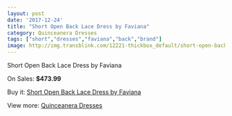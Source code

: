 ```yaml
---
layout: post
date: '2017-12-24'
title: "Short Open Back Lace Dress by Faviana"
category: Quinceanera Dresses
tags: ["short","dresses","faviana","back","brand"]
image: http://img.transblink.com/12221-thickbox_default/short-open-back-lace-dress-by-faviana.jpg
---
```

Short Open Back Lace Dress by Faviana

On Sales: **$473.99**
<a href="https://www.transblink.com/en/quinceanera-dresses/3976-short-open-back-lace-dress-by-faviana.html"><amp-img layout="responsive" width="600" height="600" src="//img.transblink.com/12221-thickbox_default/short-open-back-lace-dress-by-faviana.jpg" alt="Short Open Back Lace Dress by Faviana 0" /></a>
<a href="https://www.transblink.com/en/quinceanera-dresses/3976-short-open-back-lace-dress-by-faviana.html"><amp-img layout="responsive" width="600" height="600" src="//img.transblink.com/12223-thickbox_default/short-open-back-lace-dress-by-faviana.jpg" alt="Short Open Back Lace Dress by Faviana 1" /></a>
<a href="https://www.transblink.com/en/quinceanera-dresses/3976-short-open-back-lace-dress-by-faviana.html"><amp-img layout="responsive" width="600" height="600" src="//img.transblink.com/12222-thickbox_default/short-open-back-lace-dress-by-faviana.jpg" alt="Short Open Back Lace Dress by Faviana 2" /></a>

Buy it: [Short Open Back Lace Dress by Faviana](https://www.transblink.com/en/quinceanera-dresses/3976-short-open-back-lace-dress-by-faviana.html "Short Open Back Lace Dress by Faviana")

View more: [Quinceanera Dresses](https://www.transblink.com/en/11-quinceanera-dresses "Quinceanera Dresses")